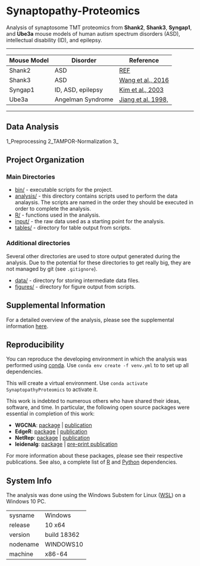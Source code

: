 # Synaptopathy-Proteomics

Analysis of synaptosome TMT proteomics from __Shank2__, __Shank3__, 
__Syngap1__, and __Ube3a__ mouse models of human autism spectrum disorders 
(ASD), intellectual disability (ID), and epilepsy. 

-------------------------------------------------------------------------------

| Mouse Model | Disorder | Reference |
| ---         | ---      | --- |
| Shank2      | ASD      | [REF](url) |
| Shank3      | ASD      | [Wang et al., 2016](https://www.ncbi.nlm.nih.gov/pubmed/27161151) |
| Syngap1     | ID, ASD, epilepsy |[Kim et al., 2003](https://www.ncbi.nlm.nih.gov/pubmed/12598599) |
| Ube3a       | Angelman Syndrome | [Jiang et al. 1998,](https://www.ncbi.nlm.nih.gov/pubmed/9808466) |

-------------------------------------------------------------------------------

## Data Analysis
1_Preprocessing
2_TAMPOR-Normalization
3_

## Project Organization
### Main Directories
* [bin/](https://github.com/twesleyb/SynaptopathyProteomics/tree/master/bin) - executable scripts for the project.
* [analysis/](https://github.com/twesleyb/SynaptopathyProteomics/tree/master/analysis) - this directory contains scripts used to perform the data analaysis. The scripts are named in the order they should be executed in order to complete the analysis. 
* [R/](https://github.com/twesleyb/SynaptopathyProteomics/tree/master/R) - functions used in the analysis.
* [input/](https://github.com/twesleyb/SynaptopathyProteomics/tree/master/input) - the raw data used as a starting point for the analysis.
* [tables/](https://github.com/twesleyb/SynaptopathyProteomics/tree/master/tables) - directory for table output from scripts. 

### Additional directories
Several other directories are used to store output generated during the analysis. 
Due to the potential for these directories to get really big, they are not 
managed by git (see `.gitignore`).
* [data/](https://github.com/twesleyb/Synaptopathy-Proteomics/tree/master/data) - directory for storing intermediate data files.
* [figures/](https://github.com/twesleyb/Synaptopathy-Proteomics/tree/master/figures) - directory for figure output from scripts.

## Supplemental Information
For a detailed overview of the analysis, please see the supplemental information [here](https://github.com/twesleyb/Synaptopathy-Proteomics/tree/master/code/README.md).

## Reproducibility

You can reproduce the developing environment in which the analysis was performed using [conda](https://docs.conda.io/projects/conda/en/latest/user-guide/tasks/manage-environments.html).
Use `conda env create -f venv.yml` to  to set up all dependencies.

This will create a virtual environment. 
Use `conda activate SynaptopathyProteomics` to activate it.

This work is indebted to numerous others who have shared their ideas, software,
and time. In particular, the following open source packages were essential in 
completion of this work:
* __WGCNA__: [package](https://cran.r-project.org/web/packages/WGCNA/index.html) | [publication](https://www.ncbi.nlm.nih.gov/pubmed/19114008)
* __EdgeR__: [package](https://bioconductor.org/packages/release/bioc/html/edgeR.html) | [publication](https://www.ncbi.nlm.nih.gov/pubmed/19910308)
* __NetRep__: [package](https://cran.rstudio.com/web/packages/NetRep/index.html) | [publication](https://www.ncbi.nlm.nih.gov/pubmed/27467248)
* __leidenalg__: [package](https://pypi.org/project/leidenalg/) | [pre-print publication](https://arxiv.org/abs/1810.08473)  

For more information about these packages, please see their respective publications. 
See also, a complete list of [R](https://github.com/twesleyb/Synaptopathy-Proteomics/blob/master/bin/r_requirements.txt) and 
[Python](https://github.com/twesleyb/Synaptopathy-Proteomics/blob/master/bin/python_requirements.txt) dependencies. 

## System Info
The analysis was done using the Windows Substem for Linux ([WSL](https://docs.microsoft.com/en-us/windows/wsl/install-win10)) on a Windows 10 PC. 

|     |     |
| --- | --- |
| sysname | Windows |
| release | 10 x64 |
| version | build 18362 |
| nodename | WINDOWS10 | 
| machine | x86-64 | 
